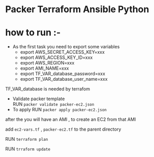# Packer Terraform Ansible Python
# how to run :- 
  - As the first task you need to export some variables
       -  export AWS_SECRET_ACCESS_KEY=xxx
       -  export AWS_ACCESS_KEY_ID=xxx
       -  export AWS_REGION=xxx
       -  export AMI_NAME=xxx
       -  export TF_VAR_database_password=xxx
       -  export TF_VAR_database_user_name=xxx
       
  TF_VAR_database is needed by terrafom

  - Validate packer template   
      RUN `packer validate packer-ec2.json`
  - To apply
      RUN `packer apply packer-ec2.json`
      
  after the you will have an AMI , to create an EC2 from that AMI 
  
  add ` ec2-vars.tf ` , ` packer-ec2.tf ` to the parent directory
  
  RUN `terraform plan`
  
  RUN `trraform update` 

